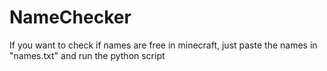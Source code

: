 # NameChecker

If you want to check if names are free in minecraft, just paste the names in "names.txt" and run the python script
